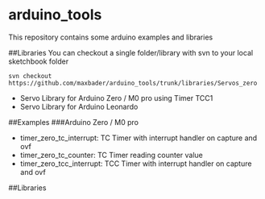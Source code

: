 # arduino_tools 
This repository contains some arduino examples and libraries

##Libraries
You can checkout a single folder/library with svn to your local sketchbook folder
```
svn checkout https://github.com/maxbader/arduino_tools/trunk/libraries/Servos_zero
```

- Servo Library for Arduino Zero / M0 pro using Timer TCC1
- Servo Library for Arduino Leonardo

##Examples
###Arduino Zero / M0 pro
- timer_zero_tc_interrupt: TC Timer with interrupt handler on capture and ovf
- timer_zero_tc_counter:   TC Timer reading counter value
- timer_zero_tcc_interrupt: TCC Timer with interrupt handler on capture and ovf

##Libraries

